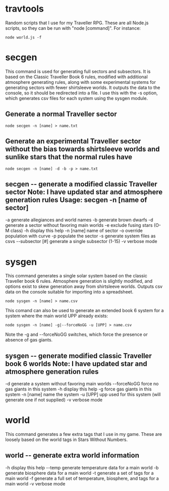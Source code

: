 # travtools
Random scripts that I use for my Traveller RPG. These are all Node.js scripts, so they can be run with "node [command]". For instance:

```
node world.js -f
```

# secgen

This command is used for generating full sectors and subsectors. It is based on the Classic Traveller Book 6 rules, modified with additional atmosphere generating rules, along with some experimental systems for generating sectors with fewer shirtsleeve worlds. It outputs the data to the console, so it should be redirected into a file. I use this with the -s option, which generates csv files for each system using the sysgen module. 

## Generate a normal Traveller sector
```
node secgen -n [name] > name.txt
```

## Generate an experimental Traveller sector without the bias towards shirtsleeve worlds and sunlike stars that the normal rules have
```
node secgen -n [name] -d -b -p > name.txt
```

secgen -- generate a modified classic Traveller sector
Note: I have updated star and atmosphere generation rules
Usage: secgen -n [name of sector]
--------
-a              generate allegiances and world names
-b              generate brown dwarfs
-d              generate a sector without favoring main worlds
-e              exclude fusing stars (O-M class)
-h              display this help
-n [name]       name of sector
-o              override population with curve
-p              populate the sector
-s              generate system files as csvs
--subsector [#] generate a single subsector (1-15)
-v              verbose mode

# sysgen

This command generates a single solar system based on the classic Traveller book 6 rules. Atmosphere generation is slightly modified, and options exist to skew generation away from shirtsleeve worlds. Outputs csv data on the console suitable for importing into a spreadsheet.

```
node sysgen -n [name] > name.csv
```

This comand can also be used to generate an extended book 6 system for a system where the main world UPP already exists:

```
node sysgen -n [name] -g|--forceNoGG -u [UPP] > name.csv
```
Note the -g and --forceNoGG switches, which force the presence or absence of gas giants.

sysgen -- generate modified classic Traveller book 6 worlds
Note: I have updated star and atmosphere generation rules
--------
-d          generate a system without favoring main worlds
--forceNoGG force no gas giants in this system
-h          display this help
-g          force gas giants in this system
-n [name]   name the system
-u [UPP]    upp used for this system (will generate one if not supplied)
-v          verbose mode

# world

This command generates a few extra tags that I use in my game. These are loosely based on the world tags in Stars Without Numbers.

world -- generate extra world information
--------
-h          display this help
--temp      generate temperature data for a main world
-b          generate biosphere data for a main world
-t          generate a set of tags for a main world
-f          generate a full set of temperature, biosphere, and tags for a main world
-v          verbose mode
